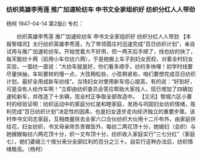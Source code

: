 ### 纺织英雄李秀莲  推广加速轮纺车  申书文全家组织好  纺织分红人人带劲
杨柯
1947-04-14
第2版()
专栏：

　　纺织英雄李秀莲
    推广加速轮纺车
    申书文全家组织好
    纺织分红人人带劲
    【本报黎城讯】太行纺织英雄李秀莲，为了带领霞庄村迅速完成“百日纺织计划”，亲自试用与推广加速轮纺车。开始觉着大不好用，但一两天后手顺了，线也纺的快了，每天能纺十两（前用小车仅纺六两），于是她搬上车子到妇女民校，对着全村妇女实验，一面纺一面说：“大纺车就是好，你们看多顺手，纺的多快哩！初学时线要尽量快抽，车轮要转的慢一点，大弦稍松些，小弦稍紧些，咱们要想完成百日纺织计划，最好全用成新车纺线”。当场妇女对使用新车信心提高，有的说：“好到好，可是没有人给作车啊！”立即由纺织委员会答应帮助大家找人，现已增加了四辆加速轮新车，并改造了十余辆，现全村正争取全部改造中。
    【又讯】黎城六区小寨村的经验证明：纺织运动中的家庭分红是和睦家庭，发扬与巩固妇女纺织情绪，胜利完成“百日纺织计划”决定性的因素，也是妇女逐步走向经济独立的重要步骤。该村申书文同志家庭，互相商量除去全家六口合伙纺织大伙用十二斤布外，由家庭供给花，妇女纺织，书文母亲除负责做饭外，每纺二两花顶十分，她媳妇（会织）与她嫂嫂每纺六两花顶十分，织一丈布顶十分，纺织收入家庭实行“三七分红”（家庭七），她们婆媳三个按分来分全部红利的百分之三十。自实行这种办法后，纺织情绪极高。（杨柯）
